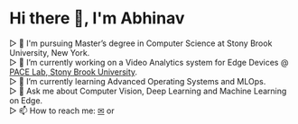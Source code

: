 <h1> Hi there 👋, I'm Abhinav </h1?

###
&#9655; &#128214; I'm pursuing Master’s degree in Computer Science at Stony Brook University, New York. <br />
&#9655; 🔭 I’m currently working on a Video Analytics system for Edge Devices @ [PACE Lab, Stony Brook University](http://www.pace.cs.stonybrook.edu/).  <br />
&#9655; 🌱 I’m currently learning Advanced Operating Systems and MLOps. <br />
&#9655; 💬 Ask me about Computer Vision, Deep Learning and Machine Learning on Edge.<br />
&#9655; 📫 How to reach me: [✉](mailto:abhinav.sharma.1@stonybrook.edu) or [<img align="center" src="https://cdn.jsdelivr.net/npm/simple-icons@3.0.1/icons/linkedin.svg" width="15" /></a>](mailto:abhinav.sharma.1@stonybrook.edu)<br />

<!--
**abhinavvsharma/abhinavvsharma** is a ✨ _special_ ✨ repository because its `README.md` (this file) appears on your GitHub profile.

Here are some ideas to get you started:

- 🔭 I’m currently working on ...
- 🌱 I’m currently learning ...
- 👯 I’m looking to collaborate on ...
- 🤔 I’m looking for help with ...
- 💬 Ask me about ...
- 📫 How to reach me: ...
- 😄 Pronouns: ...
- ⚡ Fun fact: ...
-->
